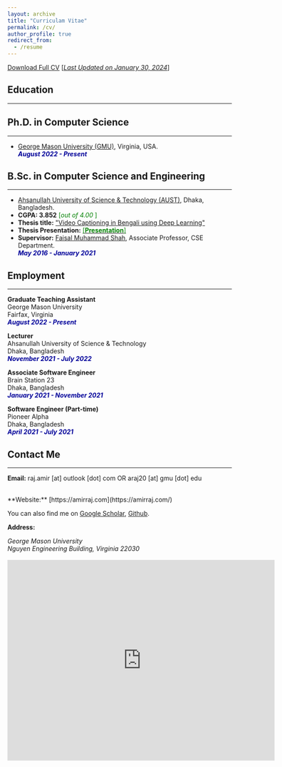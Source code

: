 ```yaml
---
layout: archive
title: "Curriculam Vitae"
permalink: /cv/
author_profile: true
redirect_from:
  - /resume
---
```

[Download Full CV](https://amirraj.github.io/files/AmirHossainRajCV.pdf) [<ins>*Last Updated on January 30, 2024*</ins>]

## Education 
-------------

## Ph.D. in Computer Science 
---
- [George Mason University (GMU)](http://gmu.edu/), Virginia, USA.<br>
<i style='color:#000099;'>**August 2022 - Present**</i>

## B.Sc. in Computer Science and Engineering
---

- [Ahsanullah University of Science & Technology (AUST)](http://aust.edu/), Dhaka, Bangladesh.
- **CGPA: 3.852** <span style ="color:Green"> [*out of 4.00* ] </span>
- **Thesis title:** ["Video Captioning in Bengali using Deep Learning"](https://amirraj.github.io/files/Final-Thesis-Book.pdf)
- **Thesis Presentation:** [<span style ="color:Green"> [**Presentation**] </span>](https://amirraj.github.io/files/Thesis_presentation.pdf)
- **Supervisor:** [Faisal Muhammad Shah](https://scholar.google.com/citations?user=su683LQAAAAJ&hl=en), Associate Professor, CSE Department.<br>
<i style='color:#000099;'>**May 2016 - January 2021**</i>

## Employment 
-------------
<b>Graduate Teaching Assistant</b><br />
George Mason University <br/>
Fairfax, Virginia<br />
<i style='color:#000099;'>**August 2022 - Present**</i><br/>

<b>Lecturer</b><br />
Ahsanullah University of Science & Technology <br/>
Dhaka, Bangladesh<br />
<i style='color:#000099;'>**November 2021 - July 2022**</i><br/>

<b>Associate Software Engineer</b><br />
Brain Station 23 <br/>
Dhaka, Bangladesh<br />
<i style='color:#000099;'>**January 2021 - November 2021**</i><br/>

<b>Software Engineer (Part-time)</b><br />
Pioneer Alpha <br/>
Dhaka, Bangladesh<br />
<i style='color:#000099;'>**April 2021 - July 2021**</i>


## Contact Me
-------------

**Email:** raj.amir [at] outlook [dot] com  OR  araj20 [at] gmu [dot] edu<br /> 
           
 <br /> 
**Website:** [https://amirraj.com](https://amirraj.com/) <br />

You can also find me on [Google Scholar](https://scholar.google.com/citations?user=QpmzDxsAAAAJ&hl=en), [Github](https://github.com/amirraj).


**Address:**
<address>
George Mason University<br>
Nguyen Engineering Building, Virginia 22030 <br /> 
</address> 
<br />
<iframe src="https://www.google.com/maps/embed?pb=!1m18!1m12!1m3!1d3108.2153325813333!2d-77.30725808536579!3d38.827529058665995!2m3!1f0!2f0!3f0!3m2!1i1024!2i768!4f13.1!3m3!1m2!1s0x0%3A0xe7b10bfe10eb8e6c!2zMzjCsDQ5JzM5LjYiTiA3N8KwMTgnMTguMyJX!5e0!3m2!1sen!2sus!4v1662156060908!5m2!1sen!2sus" width="600" height="450" style="border:0;" allowfullscreen="" loading="lazy" referrerpolicy="no-referrer-when-downgrade"></iframe>
  
